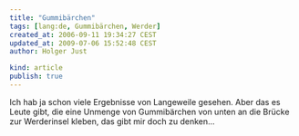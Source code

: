 ```yaml
---
title: "Gummibärchen"
tags: [lang:de, Gummibärchen, Werder]
created_at: 2006-09-11 19:34:27 CEST
updated_at: 2009-07-06 15:52:48 CEST
author: Holger Just

kind: article
publish: true
---
```


Ich hab ja schon viele Ergebnisse von Langeweile gesehen. Aber das es Leute gibt, die eine Unmenge von Gummibärchen von unten an die Brücke zur Werderinsel kleben, das gibt mir doch zu denken...